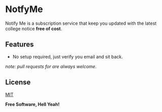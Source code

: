 # NotfyMe

Notify Me is a subscription service that keep you updated with the latest college notice **free of cost**.

## Features

- No setup required, just verify you email and sit back. 

*note: pull requests for are always welcome.*


## License

[MIT](https://anish-yadav.mit-license.org/)

**Free Software, Hell Yeah!**

